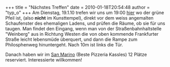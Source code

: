 +++
title = "Nächstes Treffen"
date = 2010-01-18T20:54:48
author = "typ_o"
+++
Am Dienstag, 19.1.10 trefen wir uns um 19:00
[hier](http://maps.google.de/maps?q=51.307882,9.488025&num=1&t=h&sll=51.308371,9.489998&sspn=0.006295,0.006295&gl=de&hl=de&ie=UTF8&ll=51.307792,9.488182&spn=0.003367,0.005493&z=18)
wo der grüne Pfeil ist, (also **nicht** im Kunsttempel), direkt vor dem
weiss angemalten Schaufenster des ehemaligen Ladens, und prüfen die
Räume, ob sie für uns taugen. Man findet den Eingang, wenn man von der
Straßenbahnhaltstelle "Weinberg" aus in Richtung Westen die von oben
kommende Frankfurter Straße leicht lebensmüde überquert, und dann die
Rampe zum Philosphenweg hinuntergeht. Nach 10m ist links die Tür.  
  
Danach haben wir im [San
Marino](http://www.kassel-essentrinken.de/kunden/gastro/KS/st/sanmarino/vk.html)
(Beste Pizzeria Kassles) 12 Plätze reserviert. Interessierte
willkommen\!
